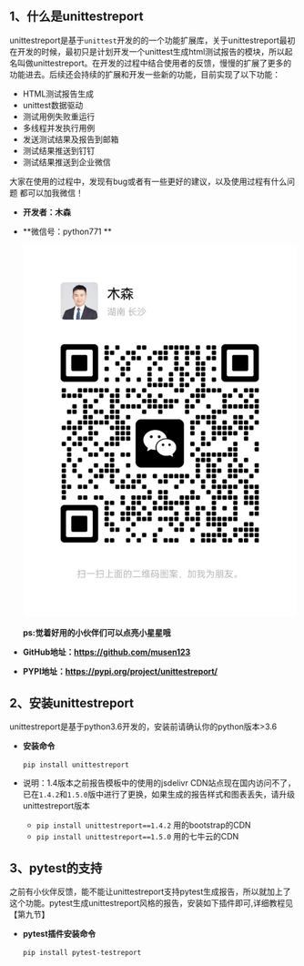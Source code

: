 #

##  1、什么是unittestreport

unittestreport是基于`unittest`开发的的一个功能扩展库，关于unittestreport最初在开发的时候，最初只是计划开发一个unittest生成html测试报告的模块，所以起名叫做unittestreport。在开发的过程中结合使用者的反馈，慢慢的扩展了更多的功能进去。后续还会持续的扩展和开发一些新的功能，目前实现了以下功能：

- HTML测试报告生成
- unittest数据驱动
- 测试用例失败重运行
- 多线程并发执行用例
- 发送测试结果及报告到邮箱
- 测试结果推送到钉钉
- 测试结果推送到企业微信

大家在使用的过程中，发现有bug或者有一些更好的建议，以及使用过程有什么问题 都可以加我微信！

- **开发者：木森**

- **微信号：python771 **

    ![1615966527541](.\img\wx.jpg)  
    
    **ps:觉着好用的小伙伴们可以点亮小星星哦**
    
- **GitHub地址：https://github.com/musen123**

- **PYPI地址：https://pypi.org/project/unittestreport/**

## 2、安装unittestreport

unittestreport是基于python3.6开发的，安装前请确认你的python版本>3.6

- **安装命令**

    `pip install unittestreport`

- 说明：1.4版本之前报告模板中的使用的jsdelivr CDN站点现在国内访问不了，已在`1.4.2`和`1.5.0`版中进行了更换，如果生成的报告样式和图表丢失，请升级unittestreport版本
    - `pip install unittestreport==1.4.2`  用的bootstrap的CDN
    - `pip install unittestreport==1.5.0`  用的七牛云的CDN


## 3、pytest的支持

之前有小伙伴反馈，能不能让unittestreport支持pytest生成报告，所以就加上了这个功能。pytest生成unittestreport风格的报告，安装如下插件即可,详细教程见【第九节】

- **pytest插件安装命令**

    `pip install pytest-testreport`



​    
